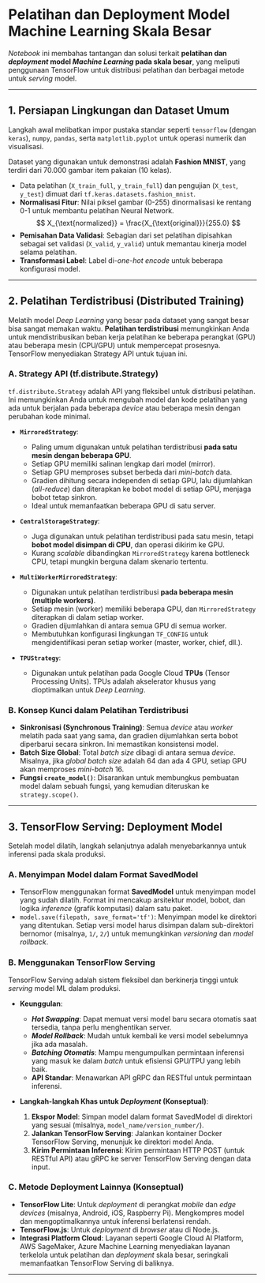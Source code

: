 # Pelatihan dan Deployment Model Machine Learning Skala Besar

*Notebook* ini membahas tantangan dan solusi terkait **pelatihan dan *deployment* model *Machine Learning* pada skala besar**, yang meliputi penggunaan TensorFlow untuk distribusi pelatihan dan berbagai metode untuk *serving* model.

---

## 1. Persiapan Lingkungan dan Dataset Umum

Langkah awal melibatkan impor pustaka standar seperti `tensorflow` (dengan `keras`), `numpy`, `pandas`, serta `matplotlib.pyplot` untuk operasi numerik dan visualisasi.

Dataset yang digunakan untuk demonstrasi adalah **Fashion MNIST**, yang terdiri dari 70.000 gambar item pakaian (10 kelas).
* Data pelatihan (`X_train_full`, `y_train_full`) dan pengujian (`X_test`, `y_test`) dimuat dari `tf.keras.datasets.fashion_mnist`.
* **Normalisasi Fitur**: Nilai piksel gambar (0-255) dinormalisasi ke rentang 0-1 untuk membantu pelatihan Neural Network.
    $$
    X_{\text{normalized}} = \frac{X_{\text{original}}}{255.0}
    $$
* **Pemisahan Data Validasi**: Sebagian dari set pelatihan dipisahkan sebagai set validasi (`X_valid`, `y_valid`) untuk memantau kinerja model selama pelatihan.
* **Transformasi Label**: Label di-*one-hot encode* untuk beberapa konfigurasi model.

---

## 2. Pelatihan Terdistribusi (Distributed Training)

Melatih model *Deep Learning* yang besar pada dataset yang sangat besar bisa sangat memakan waktu. **Pelatihan terdistribusi** memungkinkan Anda untuk mendistribusikan beban kerja pelatihan ke beberapa perangkat (GPU) atau beberapa mesin (CPU/GPU) untuk mempercepat prosesnya. TensorFlow menyediakan Strategy API untuk tujuan ini.

### A. Strategy API (tf.distribute.Strategy)

`tf.distribute.Strategy` adalah API yang fleksibel untuk distribusi pelatihan. Ini memungkinkan Anda untuk mengubah model dan kode pelatihan yang ada untuk berjalan pada beberapa *device* atau beberapa mesin dengan perubahan kode minimal.

* **`MirroredStrategy`**:
    * Paling umum digunakan untuk pelatihan terdistribusi **pada satu mesin dengan beberapa GPU**.
    * Setiap GPU memiliki salinan lengkap dari model (mirror).
    * Setiap GPU memproses subset berbeda dari *mini-batch* data.
    * Gradien dihitung secara independen di setiap GPU, lalu dijumlahkan (*all-reduce*) dan diterapkan ke bobot model di setiap GPU, menjaga bobot tetap sinkron.
    * Ideal untuk memanfaatkan beberapa GPU di satu server.

* **`CentralStorageStrategy`**:
    * Juga digunakan untuk pelatihan terdistribusi pada satu mesin, tetapi **bobot model disimpan di CPU**, dan operasi dikirim ke GPU.
    * Kurang *scalable* dibandingkan `MirroredStrategy` karena bottleneck CPU, tetapi mungkin berguna dalam skenario tertentu.

* **`MultiWorkerMirroredStrategy`**:
    * Digunakan untuk pelatihan terdistribusi **pada beberapa mesin (multiple workers)**.
    * Setiap mesin (worker) memiliki beberapa GPU, dan `MirroredStrategy` diterapkan di dalam setiap worker.
    * Gradien dijumlahkan di antara semua GPU di semua worker.
    * Membutuhkan konfigurasi lingkungan `TF_CONFIG` untuk mengidentifikasi peran setiap worker (master, worker, chief, dll.).

* **`TPUStrategy`**:
    * Digunakan untuk pelatihan pada Google Cloud **TPUs** (Tensor Processing Units). TPUs adalah akselerator khusus yang dioptimalkan untuk *Deep Learning*.

### B. Konsep Kunci dalam Pelatihan Terdistribusi

* **Sinkronisasi (Synchronous Training)**: Semua *device* atau *worker* melatih pada saat yang sama, dan gradien dijumlahkan serta bobot diperbarui secara sinkron. Ini memastikan konsistensi model.
* **Batch Size Global**: Total *batch size* dibagi di antara semua *device*. Misalnya, jika *global batch size* adalah 64 dan ada 4 GPU, setiap GPU akan memproses *mini-batch* 16.
* **Fungsi `create_model()`**: Disarankan untuk membungkus pembuatan model dalam sebuah fungsi, yang kemudian diteruskan ke `strategy.scope()`.

---

## 3. TensorFlow Serving: Deployment Model

Setelah model dilatih, langkah selanjutnya adalah menyebarkannya untuk inferensi pada skala produksi.

### A. Menyimpan Model dalam Format SavedModel

* TensorFlow menggunakan format **SavedModel** untuk menyimpan model yang sudah dilatih. Format ini mencakup arsitektur model, bobot, dan logika *inference* (grafik komputasi) dalam satu paket.
* `model.save(filepath, save_format='tf')`: Menyimpan model ke direktori yang ditentukan. Setiap versi model harus disimpan dalam sub-direktori bernomor (misalnya, `1/`, `2/`) untuk memungkinkan *versioning* dan *model rollback*.

### B. Menggunakan TensorFlow Serving

TensorFlow Serving adalah sistem fleksibel dan berkinerja tinggi untuk *serving* model ML dalam produksi.

* **Keunggulan**:
    * ***Hot Swapping***: Dapat memuat versi model baru secara otomatis saat tersedia, tanpa perlu menghentikan server.
    * ***Model Rollback***: Mudah untuk kembali ke versi model sebelumnya jika ada masalah.
    * ***Batching Otomatis***: Mampu mengumpulkan permintaan inferensi yang masuk ke dalam *batch* untuk efisiensi GPU/TPU yang lebih baik.
    * **API Standar**: Menawarkan API gRPC dan RESTful untuk permintaan inferensi.

* **Langkah-langkah Khas untuk *Deployment* (Konseptual)**:
    1.  **Ekspor Model**: Simpan model dalam format SavedModel di direktori yang sesuai (misalnya, `model_name/version_number/`).
    2.  **Jalankan TensorFlow Serving**: Jalankan kontainer Docker TensorFlow Serving, menunjuk ke direktori model Anda.
    3.  **Kirim Permintaan Inferensi**: Kirim permintaan HTTP POST (untuk RESTful API) atau gRPC ke server TensorFlow Serving dengan data input.

### C. Metode Deployment Lainnya (Konseptual)

* **TensorFlow Lite**: Untuk *deployment* di perangkat *mobile* dan *edge devices* (misalnya, Android, iOS, Raspberry Pi). Mengkompres model dan mengoptimalkannya untuk inferensi berlatensi rendah.
* **TensorFlow.js**: Untuk *deployment* di *browser* atau di Node.js.
* **Integrasi Platform Cloud**: Layanan seperti Google Cloud AI Platform, AWS SageMaker, Azure Machine Learning menyediakan layanan terkelola untuk pelatihan dan *deployment* skala besar, seringkali memanfaatkan TensorFlow Serving di baliknya.

---
